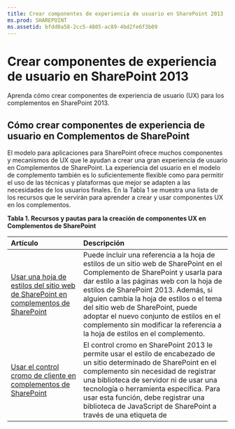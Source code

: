 ```yaml
---
title: Crear componentes de experiencia de usuario en SharePoint 2013
ms.prod: SHAREPOINT
ms.assetid: bfdd0a58-2cc5-4805-ac89-4bd2fe6f3b09
---
```



# Crear componentes de experiencia de usuario en SharePoint 2013
Aprenda cómo crear componentes de experiencia de usuario (UX) para los complementos en SharePoint 2013.
## Cómo crear componentes de experiencia de usuario en Complementos de SharePoint
<a name="SP15CreateUX_Creating"> </a>

El modelo para aplicaciones para SharePoint ofrece muchos componentes y mecanismos de UX que le ayudan a crear una gran experiencia de usuario en Complementos de SharePoint. La experiencia del usuario en el modelo de complemento también es lo suficientemente flexible como para permitir el uso de las técnicas y plataformas que mejor se adapten a las necesidades de los usuarios finales. En la Tabla 1 se muestra una lista de los recursos que le servirán para aprender a crear y usar componentes UX en los complementos.
  
    
    

**Tabla 1. Recursos y pautas para la creación de componentes UX en Complementos de SharePoint**


|**Artículo**|**Descripción**|
|:-----|:-----|
| [Usar una hoja de estilos del sitio web de SharePoint en complementos de SharePoint](use-a-sharepoint-website-s-style-sheet-in-sharepoint-add-ins.md) <br/> |Puede incluir una referencia a la hoja de estilos de un sitio web de SharePoint en el Complemento de SharePoint y usarla para dar estilo a las páginas web con la hoja de estilos de SharePoint 2013. Además, si alguien cambia la hoja de estilos o el tema del sitio web de SharePoint, puede adoptar el nuevo conjunto de estilos en el complemento sin modificar la referencia a la hoja de estilos en el complemento.  <br/> |
| [Usar el control cromo de cliente en complementos de SharePoint](use-the-client-chrome-control-in-sharepoint-add-ins.md) <br/> |El control cromo en SharePoint 2013 le permite usar el estilo de encabezado de un sitio determinado de SharePoint en el complemento sin necesidad de registrar una biblioteca de servidor ni de usar una tecnología o herramienta específica. Para usar esta función, debe registrar una biblioteca de JavaScript de SharePoint a través de una etiqueta de <script> estándar. Puede proporcionar un marcador de posición con un elemento **div** de HTML y además personalizar el control con las opciones disponibles. El control hereda su apariencia del sitio web de SharePoint especificado. <br/> |
| [Crear elementos del complemento para instalar con el complemento para SharePoint](create-add-in-parts-to-install-with-your-sharepoint-add-in.md) <br/> |Con los elementos de un complemento, puede mostrar la experiencia de usuario del complemento directamente en la web de host. Un elemento del complemento muestra el contenido del complemento con un **IFrame**. Los usuarios finales pueden personalizar la experiencia con las propiedades personalizadas que usted puede proporcionar para el elemento del complemento. La página web del complemento recibe los valores de la propiedad personalizada a través de parámetros en la cadena de consulta.  <br/> |
| [Crear acciones personalizadas para implementarlas con complementos de SharePoint](create-custom-actions-to-deploy-with-sharepoint-add-ins.md) <br/> |Cuando está creando un Complemento de SharePoint, las acciones personalizadas le permiten interactuar con las listas y la cinta en la web de host. Una acción personalizada se implementa en la web de host cuando los usuarios finales instalan el complemento. Las acciones personalizadas pueden abrir una página web remota y pasar información a través de la cadena de consulta. Hay dos tipos de acciones personalizadas disponibles para los complementos: de la cinta y de bloque de control de edición.  <br/> |
| [Personalizar una vista de lista en complementos de SharePoint mediante representación del lado cliente](customize-a-list-view-in-sharepoint-add-ins-using-client-side-rendering.md) <br/> |La representación del lado cliente proporciona un mecanismo que puede usar para producir su propia salida de un conjunto de controles hospedados en una página de SharePoint. Este mecanismo le permite usar tecnologías muy conocidas (como HTML y JavaScript) para definir la lógica de representación de las vistas de listas de SharePoint. En la representación del lado cliente, puede especificar sus propios recursos de JavaScript y hospedarlos en las opciones de almacenamiento de datos disponibles para sus complementos, como una biblioteca de documentos.  <br/> |
| [Usar el control Selector de personas del lado cliente en complementos hospedados por SharePoint](use-the-client-side-people-picker-control-in-sharepoint-hosted-sharepoint-add-in.md) <br/> |Aprenda a usar el control Selector de personas del lado cliente en las Complementos de SharePoint. El control Selector de personas del lado cliente permite a los usuarios buscar y seleccionar rápidamente cuentas de usuario válidas para usuarios individuales, grupos y notificaciones en su organización. El Selector es un control HTML y JavaScript que proporciona compatibilidad entre exploradores.  <br/> |
   

## Pasos siguientes: Cómo trabajar con datos en Complementos de SharePoint
<a name="SP15CreateUX_Next"> </a>

¿Terminó de diseñar una gran experiencia de usuario para su complemento? Incorpore datos con los mecanismos disponibles en el modelo para aplicaciones para SharePoint. Para obtener más información, vea  [Trabajar con datos externos en SharePoint 2013](work-with-external-data-in-sharepoint-2013.md).
  
    
    

## Recursos adicionales
<a name="SP15CreateUX_AddRes"> </a>


-  [Complementos de SharePoint](sharepoint-add-ins.md)
    
  
-  [Diseño de la experiencia de usuario para aplicaciones en SharePoint 2013](ux-design-for-sharepoint-add-ins.md)
    
  
-  [Desarrollar complementos para SharePoint](develop-sharepoint-add-ins.md)
    
  

